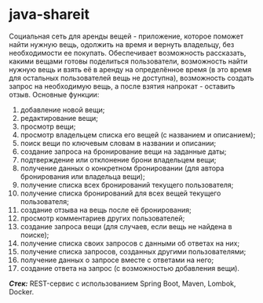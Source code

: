 # java-shareit

Социальная сеть для аренды вещей - приложение, которое поможет найти нужную вещь, одолжить на время и вернуть владельцу, без необходимости ее покупать. Обеспечивает возможность рассказать, какими вещами готовы поделиться пользователи, возможность найти нужную вещь и взять её в аренду на определённое время (в это время для остальных пользователей вещь не доступна), возможность создать запрос на необходимую вещь, а после взятия напрокат - оставить отзыв.
Основные функции:
1) добавление новой вещи;
2) редактирование вещи;
3) просмотр вещи;
4) просмотр владельцем списка его вещей (с названием и описанием);
5) поиск вещи по ключевым словам в названии и описании;
6) создание запроса на бронирование вещи на заданные даты;
7) подтверждение или отклонение брони владельцем вещи;
8) получение данных о конкретном бронировании (для автора бронирования или владельца вещи);
9) получение списка всех бронирований текущего пользователя;  
10) получение списка бронирований для всех вещей текущего пользователя;  
11) создание отзыва на вещь после её бронирования;  
12) просмотр комментариев других пользователей;  
13) создание запроса вещи (для случаев, если вещь не найдена в поиске);  
14) получение списка своих запросов с данными об ответах на них;  
15) получение списка запросов, созданных другими пользователями;  
16) получение данных о запросе вместе с ответами на него;  
17) создание ответа на запрос (с возможностью добавления вещи).  
   
*__Стек:__* REST-сервис с использованием Spring Boot, Maven, Lombok, Docker.
